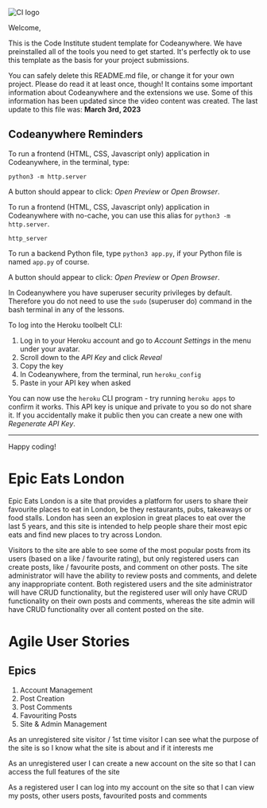 ![CI logo](https://codeinstitute.s3.amazonaws.com/fullstack/ci_logo_small.png)

Welcome,

This is the Code Institute student template for Codeanywhere. We have preinstalled all of the tools you need to get started. It's perfectly ok to use this template as the basis for your project submissions.

You can safely delete this README.md file, or change it for your own project. Please do read it at least once, though! It contains some important information about Codeanywhere and the extensions we use. Some of this information has been updated since the video content was created. The last update to this file was: **March 3rd, 2023**

## Codeanywhere Reminders

To run a frontend (HTML, CSS, Javascript only) application in Codeanywhere, in the terminal, type:

`python3 -m http.server`

A button should appear to click: _Open Preview_ or _Open Browser_.

To run a frontend (HTML, CSS, Javascript only) application in Codeanywhere with no-cache, you can use this alias for `python3 -m http.server`.

`http_server`

To run a backend Python file, type `python3 app.py`, if your Python file is named `app.py` of course.

A button should appear to click: _Open Preview_ or _Open Browser_.

In Codeanywhere you have superuser security privileges by default. Therefore you do not need to use the `sudo` (superuser do) command in the bash terminal in any of the lessons.

To log into the Heroku toolbelt CLI:

1. Log in to your Heroku account and go to _Account Settings_ in the menu under your avatar.
2. Scroll down to the _API Key_ and click _Reveal_
3. Copy the key
4. In Codeanywhere, from the terminal, run `heroku_config`
5. Paste in your API key when asked

You can now use the `heroku` CLI program - try running `heroku apps` to confirm it works. This API key is unique and private to you so do not share it. If you accidentally make it public then you can create a new one with _Regenerate API Key_.

---

Happy coding!

# Epic Eats London

Epic Eats London is a site that provides a platform for users to share their favourite places to eat in London, be they restaurants, pubs, takeaways or food stalls. London has seen an explosion in great places to eat over the last 5 years, and this site is intended to help people share their most epic eats and find new places to try across London.

Visitors to the site are able to see some of the most popular posts from its users (based on a like / favourite rating), but only registered users can create posts, like / favourite posts, and comment on other posts. The site administrator will have the ability to review posts and comments, and delete any inappropriate content. Both registered users and the site administrator will have CRUD functionality, but the registered user will only have CRUD functionality on their own posts and comments, whereas the site admin will have CRUD functionality over all content posted on the site.

# Agile User Stories

## Epics

1. Account Management
2. Post Creation
3. Post Comments
4. Favouriting Posts
5. Site & Admin Management

As an unregistered site visitor / 1st time visitor I can see what the purpose of the site is so I know what the site is about and if it interests me

As an unregistered user I can create a new account on the site so that I can access the full features of the site

As a registered user I can log into my account on the site so that I can view my posts, other users posts, favourited posts and comments
